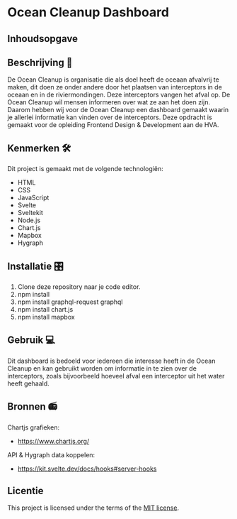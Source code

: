 # Ocean Cleanup Dashboard

## Inhoudsopgave 

## Beschrijving 📖

De Ocean Cleanup is organisatie die als doel heeft de oceaan afvalvrij te maken, dit doen ze onder andere door het plaatsen van interceptors in de oceaan en in de riviermondingen. Deze interceptors vangen het afval op. De Ocean Cleanup wil mensen informeren over wat ze aan het doen zijn. Daarom hebben wij voor de Ocean Cleanup een dashboard gemaakt waarin je allerlei informatie kan vinden over de interceptors. Deze opdracht is gemaakt voor de opleiding Frontend Design & Development aan de HVA.

## Kenmerken 🛠️

Dit project is gemaakt met de volgende technologiën:

* HTML
* CSS
* JavaScript
* Svelte
* Sveltekit
* Node.js
* Chart.js
* Mapbox
* Hygraph
 
## Installatie 🎛️

1. Clone deze repository naar je code editor.
2. npm install
3. npm install graphql-request graphql
4. npm install chart.js
5. npm install mapbox
   
## Gebruik 💻

Dit dashboard is bedoeld voor iedereen die interesse heeft in de Ocean Cleanup en kan gebruikt worden om informatie in te zien over de interceptors, zoals bijvoorbeeld hoeveel afval een interceptor uit het water heeft gehaald.

## Bronnen 📻

Chartjs grafieken:
* https://www.chartjs.org/

API & Hygraph data koppelen:
* https://kit.svelte.dev/docs/hooks#server-hooks

## Licentie

This project is licensed under the terms of the [MIT license](https://github.com/fdnd-task/lose-your-head-the-client-case/blob/main/LICENSE).
